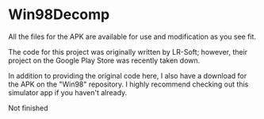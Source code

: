 # Win98Decomp
All the files for the APK are available for use and modification as you see fit.

The code for this project was originally written by LR-Soft; however, their project on the Google Play Store was recently taken down.

In addition to providing the original code here, I also have a download for the APK on the "Win98" repository.
I highly recommend checking out this simulator app if you haven't already.

Not finished
